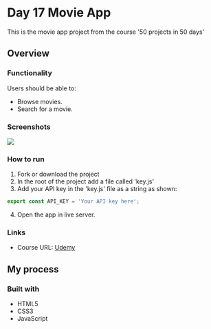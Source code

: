 # Day 17 Movie App

This is the movie app project from the course '50 projects in 50 days'

## Overview

### Functionality

Users should be able to:

- Browse movies.
- Search for a movie.

### Screenshots

![](/screenshots/screenshot1.png)

### How to run

1. Fork or download the project
2. In the root of the project add a file called 'key.js'
3. Add your API key in the 'key.js' file as a string as shown:

```js
export const API_KEY = 'Your API key here';
```

4. Open the app in live server.

### Links

- Course URL: [Udemy](https://www.udemy.com/course/50-projects-50-days/?utm_source=adwords&utm_medium=udemyads&utm_campaign=WebDevelopment_v.PROF_la.EN_cc.ROWMTA-B_ti.8322&utm_content=deal4584&utm_term=_._ag_80869579591_._ad_533999956732_._kw__._de_c_._dm__._pl__._ti_dsa-774930035449_._li_1010752_._pd__._&matchtype=&gclid=EAIaIQobChMI762Pj479_wIVHJeDBx1Z6gqdEAAYASAAEgLTq_D_BwE)

## My process

### Built with

- HTML5
- CSS3
- JavaScript
